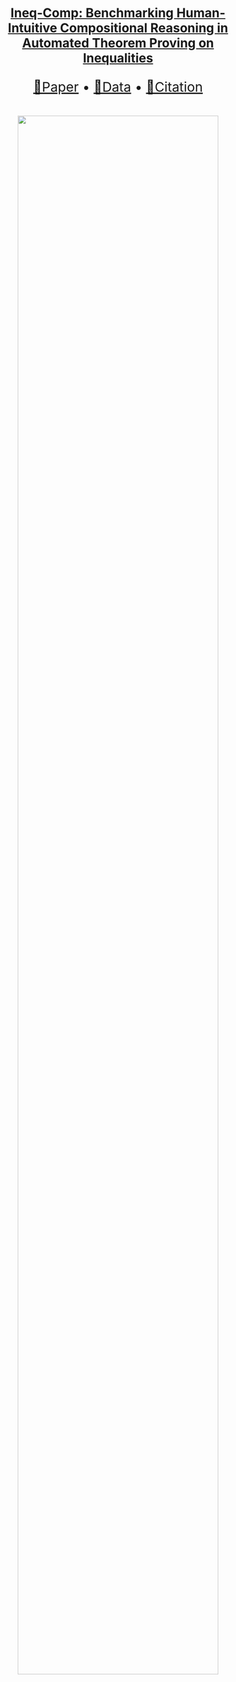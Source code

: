 <div align="center">
    <h1> <a href="https://arxiv.org">Ineq-Comp: Benchmarking Human-Intuitive Compositional Reasoning in Automated Theorem Proving on Inequalities</a></h1>

  <p align="center" style="font-size: 30px">
    <a href="https://arxiv.org">📃Paper</a> • 
    <a href="https://huggingface.co">🤗Data</a> • 
    <a href="#-citation">📖Citation
  </p>
  <br>
  <img width="95%" src=assets/teaser.png>
</div>

## 📊 Performance of Different Theorem Provers



## 📖 Citation

If you find our work helps, please consider starring ⭐ us and citing:

```{bibtex}
@misc{liu2025theoremprovingformulationframework,
      title={Beyond Theorem Proving: Formulation, Framework and Benchmark for Formal Problem-Solving}, 
      author={Qi Liu and Xinhao Zheng and Renqiu Xia and Xingzhi Qi and Qinxiang Cao and Junchi Yan},
      year={2025},
      eprint={2505.04528},
      archivePrefix={arXiv},
      primaryClass={cs.AI},
      url={https://arxiv.org/abs/2505.04528}, 
}
```

